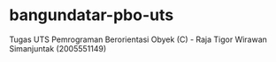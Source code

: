 # bangundatar-pbo-uts
Tugas UTS Pemrograman Berorientasi Obyek (C) - Raja Tigor Wirawan Simanjuntak (2005551149)
